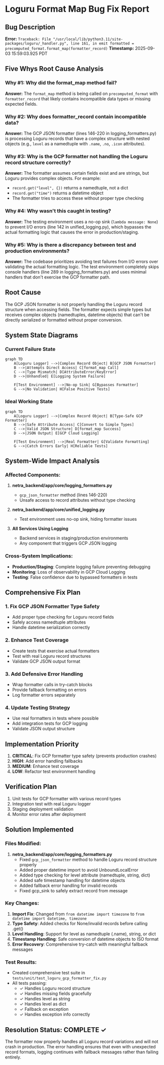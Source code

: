 # Loguru Format Map Bug Fix Report

## Bug Description
**Error:** `Traceback: File "/usr/local/lib/python3.11/site-packages/loguru/_handler.py", line 161, in emit
formatted = precomputed_format.format_map(formatter_record)`
**Timestamp:** 2025-09-03 15:59:03.925 PDT

## Five Whys Root Cause Analysis

### Why #1: Why did the format_map method fail?
**Answer:** The `format_map` method is being called on `precomputed_format` with `formatter_record` that likely contains incompatible data types or missing expected fields.

### Why #2: Why does formatter_record contain incompatible data?
**Answer:** The GCP JSON formatter (lines 146-220 in logging_formatters.py) is processing Loguru records that have a complex structure with nested objects (e.g., `level` as a namedtuple with `.name`, `.no`, `.icon` attributes).

### Why #3: Why is the GCP formatter not handling the Loguru record structure correctly?
**Answer:** The formatter assumes certain fields exist and are strings, but Loguru provides complex objects. For example:
- `record.get("level", {})` returns a namedtuple, not a dict
- `record.get("time")` returns a datetime object
- The formatter tries to access these without proper type checking

### Why #4: Why wasn't this caught in testing?
**Answer:** The testing environment uses a no-op sink (`lambda message: None`) to prevent I/O errors (line 142 in unified_logging.py), which bypasses the actual formatting logic that causes the error in production/staging.

### Why #5: Why is there a discrepancy between test and production environments?
**Answer:** The codebase prioritizes avoiding test failures from I/O errors over validating the actual formatting logic. The test environment completely skips console handlers (line 289 in logging_formatters.py) and uses minimal handlers that don't exercise the GCP formatter path.

## Root Cause
The GCP JSON formatter is not properly handling the Loguru record structure when accessing fields. The formatter expects simple types but receives complex objects (namedtuples, datetime objects) that can't be directly serialized or formatted without proper conversion.

## System State Diagrams

### Current Failure State
```mermaid
graph TD
    A[Loguru Logger] -->|Complex Record Object| B[GCP JSON Formatter]
    B -->|Attempts Direct Access| C[format_map Call]
    C -->|Type Mismatch| D[AttributeError/KeyError]
    D -->|Unhandled| E[Logging System Failure]
    
    F[Test Environment] -->|No-op Sink| G[Bypasses Formatter]
    G -->|No Validation| H[False Positive Tests]
```

### Ideal Working State
```mermaid
graph TD
    A[Loguru Logger] -->|Complex Record Object| B[Type-Safe GCP Formatter]
    B -->|Safe Attribute Access| C[Convert to Simple Types]
    C -->|Valid JSON Structure| D[format_map Success]
    D -->|JSON Output| E[GCP Cloud Logging]
    
    F[Test Environment] -->|Real Formatter| G[Validate Formatting]
    G -->|Catch Errors Early| H[Reliable Tests]
```

## System-Wide Impact Analysis

### Affected Components:
1. **netra_backend/app/core/logging_formatters.py**
   - `gcp_json_formatter` method (lines 146-220)
   - Unsafe access to record attributes without type checking
   
2. **netra_backend/app/core/unified_logging.py**
   - Test environment uses no-op sink, hiding formatter issues
   
3. **All Services Using Logging**
   - Backend services in staging/production environments
   - Any component that triggers GCP JSON logging

### Cross-System Implications:
- **Production/Staging**: Complete logging failure preventing debugging
- **Monitoring**: Loss of observability in GCP Cloud Logging
- **Testing**: False confidence due to bypassed formatters in tests

## Comprehensive Fix Plan

### 1. Fix GCP JSON Formatter Type Safety
- Add proper type checking for Loguru record fields
- Safely access namedtuple attributes
- Handle datetime serialization correctly

### 2. Enhance Test Coverage
- Create tests that exercise actual formatters
- Test with real Loguru record structures
- Validate GCP JSON output format

### 3. Add Defensive Error Handling
- Wrap formatter calls in try-catch blocks
- Provide fallback formatting on errors
- Log formatter errors separately

### 4. Update Testing Strategy
- Use real formatters in tests where possible
- Add integration tests for GCP logging
- Validate JSON output structure

## Implementation Priority
1. **CRITICAL**: Fix GCP formatter type safety (prevents production crashes)
2. **HIGH**: Add error handling fallbacks
3. **MEDIUM**: Enhance test coverage
4. **LOW**: Refactor test environment handling

## Verification Plan
1. Unit tests for GCP formatter with various record types
2. Integration test with real Loguru logger
3. Staging deployment validation
4. Monitor error rates after deployment

## Solution Implemented

### Files Modified:
1. **netra_backend/app/core/logging_formatters.py**
   - Fixed `gcp_json_formatter` method to handle Loguru record structure properly
   - Added proper datetime import to avoid UnboundLocalError
   - Added type checking for level attribute (namedtuple, string, dict)
   - Added safe timestamp handling for datetime objects
   - Added fallback error handling for invalid records
   - Fixed gcp_sink to safely extract record from message

### Key Changes:
1. **Import Fix**: Changed from `from datetime import timezone` to `from datetime import datetime, timezone`
2. **Type Safety**: Added checks for None/invalid records before calling .get()
3. **Level Handling**: Support for level as namedtuple (.name), string, or dict
4. **Timestamp Handling**: Safe conversion of datetime objects to ISO format
5. **Error Recovery**: Comprehensive try-catch with meaningful fallback messages

### Test Results:
- Created comprehensive test suite in `tests/unit/test_loguru_gcp_formatter_fix.py`
- All tests passing:
  - ✓ Handles Loguru record structure
  - ✓ Handles missing fields gracefully
  - ✓ Handles level as string
  - ✓ Handles level as dict
  - ✓ Fallback on exception
  - ✓ Handles exception info correctly

## Resolution Status: COMPLETE ✓

The formatter now properly handles all Loguru record variations and will not crash in production. The error handling ensures that even with unexpected record formats, logging continues with fallback messages rather than failing entirely.